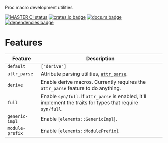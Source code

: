 <!-- cargo-rdme start -->

Proc macro development utilities

[![MASTER CI status](https://github.com/Alorel/macroific-rs/actions/workflows/ci.yml/badge.svg)](https://github.com/Alorel/macroific-rs/actions/workflows/ci.yml?query=branch%3Amaster)
[![crates.io badge](https://img.shields.io/crates/v/macroific)](https://crates.io/crates/macroific)
[![docs.rs badge](https://img.shields.io/docsrs/macroific?label=docs.rs)](https://docs.rs/macroific)
[![dependencies badge](https://img.shields.io/librariesio/release/cargo/macroific)](https://libraries.io/cargo/macroific)

# Features

| Feature | Description |
| ------- | ----------- |
| `default` | `["derive"]` |
| `attr_parse` | Attribute parsing utilities, [`attr_parse`](https://docs.rs/macroific/latest/macroific/attr_parse/). |
| `derive` | Enable derive macros. Currently requires the `attr_parse` feature to do anything. |
| `full` | Enable `syn/full`. If `attr_parse` is enabled, it'll implement the traits for types that require `syn/full`. |
| `generic-impl` | Enable [`elements::GenericImpl`]. |
| `module-prefix` | Enable [`elements::ModulePrefix`]. |

<!-- cargo-rdme end -->
